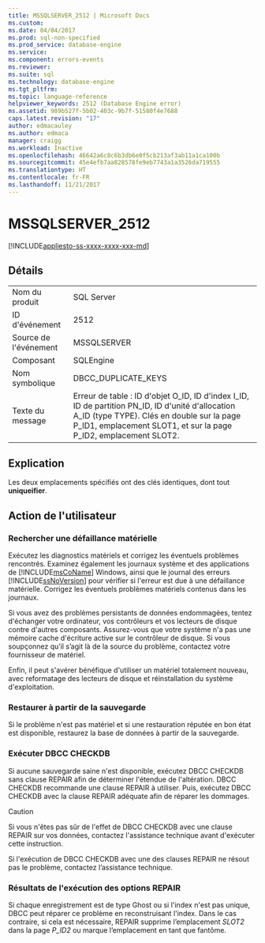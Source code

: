 ```yaml
---
title: MSSQLSERVER_2512 | Microsoft Docs
ms.custom: 
ms.date: 04/04/2017
ms.prod: sql-non-specified
ms.prod_service: database-engine
ms.service: 
ms.component: errors-events
ms.reviewer: 
ms.suite: sql
ms.technology: database-engine
ms.tgt_pltfrm: 
ms.topic: language-reference
helpviewer_keywords: 2512 (Database Engine error)
ms.assetid: 989b527f-5b02-403c-9b7f-51580f4e7688
caps.latest.revision: "17"
author: edmacauley
ms.author: edmaca
manager: craigg
ms.workload: Inactive
ms.openlocfilehash: 46642a6c8c6b3db6e0f5cb213af3ab11a1ca100b
ms.sourcegitcommit: 45e4efb7aa828578fe9eb7743a1a3526da719555
ms.translationtype: HT
ms.contentlocale: fr-FR
ms.lasthandoff: 11/21/2017
---
```

# <a name="mssqlserver2512"></a>MSSQLSERVER_2512
[!INCLUDE[appliesto-ss-xxxx-xxxx-xxx-md](../../includes/appliesto-ss-xxxx-xxxx-xxx-md.md)]
  
## <a name="details"></a>Détails  
  
|||  
|-|-|  
|Nom du produit|SQL Server|  
|ID d'événement|2512|  
|Source de l'événement|MSSQLSERVER|  
|Composant|SQLEngine|  
|Nom symbolique|DBCC_DUPLICATE_KEYS|  
|Texte du message|Erreur de table : ID d'objet O_ID, ID d'index I_ID, ID de partition PN_ID, ID d'unité d'allocation A_ID (type TYPE). Clés en double sur la page P_ID1, emplacement SLOT1, et sur la page P_ID2, emplacement SLOT2.|  
  
## <a name="explanation"></a>Explication  
Les deux emplacements spécifiés ont des clés identiques, dont tout **uniqueifier**.  
  
## <a name="user-action"></a>Action de l'utilisateur  
  
### <a name="look-for-hardware-failure"></a>Rechercher une défaillance matérielle  
Exécutez les diagnostics matériels et corrigez les éventuels problèmes rencontrés. Examinez également les journaux système et des applications de [!INCLUDE[msCoName](../../includes/msconame-md.md)] Windows, ainsi que le journal des erreurs [!INCLUDE[ssNoVersion](../../includes/ssnoversion-md.md)] pour vérifier si l'erreur est due à une défaillance matérielle. Corrigez les éventuels problèmes matériels contenus dans les journaux.  
  
Si vous avez des problèmes persistants de données endommagées, tentez d'échanger votre ordinateur, vos contrôleurs et vos lecteurs de disque contre d'autres composants. Assurez-vous que votre système n'a pas une mémoire cache d'écriture active sur le contrôleur de disque. Si vous soupçonnez qu’il s’agit là de la source du problème, contactez votre fournisseur de matériel.  
  
Enfin, il peut s'avérer bénéfique d'utiliser un matériel totalement nouveau, avec reformatage des lecteurs de disque et réinstallation du système d'exploitation.  
  
### <a name="restore-from-backup"></a>Restaurer à partir de la sauvegarde  
Si le problème n'est pas matériel et si une restauration réputée en bon état est disponible, restaurez la base de données à partir de la sauvegarde.  
  
### <a name="run-dbcc-checkdb"></a>Exécuter DBCC CHECKDB  
Si aucune sauvegarde saine n'est disponible, exécutez DBCC CHECKDB sans clause REPAIR afin de déterminer l'étendue de l'altération. DBCC CHECKDB recommande une clause REPAIR à utiliser. Puis, exécutez DBCC CHECKDB avec la clause REPAIR adéquate afin de réparer les dommages.  
  
> [!CAUTION]  
> Si vous n'êtes pas sûr de l'effet de DBCC CHECKDB avec une clause REPAIR sur vos données, contactez l'assistance technique avant d'exécuter cette instruction.  
  
Si l'exécution de DBCC CHECKDB avec une des clauses REPAIR ne résout pas le problème, contactez l’assistance technique.  
  
### <a name="results-of-running-repair-options"></a>Résultats de l'exécution des options REPAIR  
Si chaque enregistrement est de type Ghost ou si l'index n'est pas unique, DBCC peut réparer ce problème en reconstruisant l'index. Dans le cas contraire, si cela est nécessaire, REPAIR supprime l’emplacement *SLOT2* dans la page *P_ID2* ou marque l’emplacement en tant que fantôme.  
  
